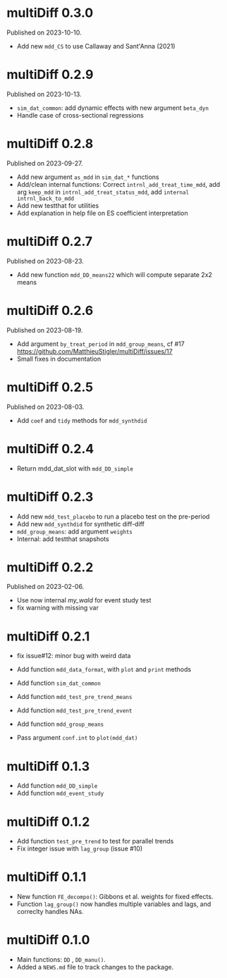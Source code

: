 # multiDiff 0.3.0

Published on 2023-10-10.

* Add new `mdd_CS` to use Callaway and Sant'Anna (2021)

# multiDiff 0.2.9

Published on 2023-10-13.

* `sim_dat_common`: add dynamic effects with new argument `beta_dyn`
* Handle case of cross-sectional regressions

# multiDiff 0.2.8

Published on 2023-09-27.

* Add new argument `as_mdd` in `sim_dat_*` functions
* Add/clean internal functions: Correct `intrnl_add_treat_time_mdd`, add arg `keep_mdd` in `intrnl_add_treat_status_mdd`, add `internal intrnl_back_to_mdd`
* Add new testthat for utilities
* Add explanation in help file on ES coefficient interpretation


# multiDiff 0.2.7

Published on 2023-08-23.

* Add new function `mdd_DD_means22` which will compute separate 2x2 means


# multiDiff 0.2.6

Published on 2023-08-19.

* Add argument `by_treat_period` in `mdd_group_means`, cf #17 https://github.com/MatthieuStigler/multiDiff/issues/17
* Small fixes in documentation

# multiDiff 0.2.5

Published on 2023-08-03.

* Add `coef` and `tidy` methods for `mdd_synthdid`

# multiDiff 0.2.4

* Return mdd_dat_slot with `mdd_DD_simple`

# multiDiff 0.2.3

* Add new `mdd_test_placebo` to run a placebo test on the pre-period
* Add new `mdd_synthdid` for synthetic diff-diff
* `mdd_group_means`: add argument `weights`
* Internal: add testthat snapshots

# multiDiff 0.2.2 

Published on 2023-02-06.

* Use now internal *my_wald* for event study test
* fix warning with missing var

# multiDiff 0.2.1

* fix issue#12: minor bug with weird data


* Add function `mdd_data_format`, with `plot` and `print` methods
* Add function `sim_dat_common`
* Add function `mdd_test_pre_trend_means`
* Add function `mdd_test_pre_trend_event`
* Add function `mdd_group_means`
* Pass argument `conf.int` to `plot(mdd_dat)`

# multiDiff 0.1.3

* Add function `mdd_DD_simple`
* Add function `mdd_event_study`

# multiDiff 0.1.2

* Add function `test_pre_trend` to test for parallel trends
* Fix integer issue with `lag_group` (issue #10)

# multiDiff 0.1.1

* New function `FE_decompo()`: Gibbons et al. weights for fixed effects.
* Function `lag_group()` now handles multiple variables and lags, and correclty handles NAs.

# multiDiff 0.1.0

* Main functions: `DD` , `DD_manu()`.
* Added a `NEWS.md` file to track changes to the package.
